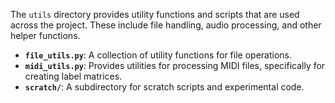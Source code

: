 The `utils` directory provides utility functions and scripts that are used across the project. These include file handling, audio processing, and other helper functions.

- **`file_utils.py`**: A collection of utility functions for file operations.
- **`midi_utils.py`**: Provides utilities for processing MIDI files, specifically for creating label matrices.
- **`scratch/`**: A subdirectory for scratch scripts and experimental code.
